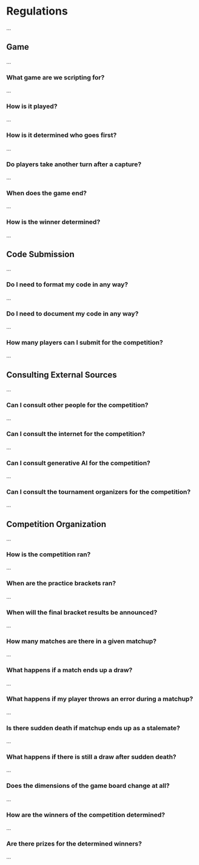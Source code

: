 # Regulations

...

## Game

...

### What game are we scripting for?

...

### How is it played?

...

### How is it determined who goes first?

...

### Do players take another turn after a capture?

...

### When does the game end?

...

### How is the winner determined?

...

## Code Submission

...

### Do I need to format my code in any way?

...

### Do I need to document my code in any way?

...

### How many players can I submit for the competition?

...

## Consulting External Sources

...

### Can I consult other people for the competition?

...

### Can I consult the internet for the competition?

...

### Can I consult generative AI for the competition?

...

### Can I consult the tournament organizers for the competition?

...

## Competition Organization

...

### How is the competition ran?

...

### When are the practice brackets ran?

...

### When will the final bracket results be announced?

...

### How many matches are there in a given matchup?

...

### What happens if a match ends up a draw?

...

### What happens if my player throws an error during a matchup?

...

### Is there sudden death if matchup ends up as a stalemate?

...

### What happens if there is still a draw after sudden death?

...

### Does the dimensions of the game board change at all?

...

### How are the winners of the competition determined?

...

### Are there prizes for the determined winners?

...
